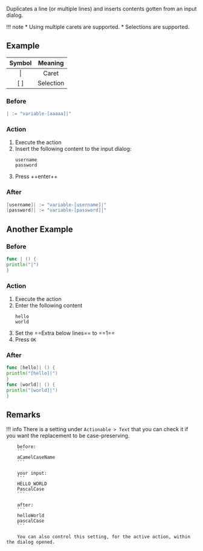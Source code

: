 Duplicates a line (or multiple lines) and inserts contents gotten from an input dialog.

[//]: # (@formatter:off)

!!! note
		* Using multiple carets are supported.
		* Selections are supported.

[//]: # (@formatter:on)

## Example

| Symbol |  Meaning  |
|:------:|:---------:|
| &vert; |   Caret   |
|  [ ]   | Selection |

### Before

```go
| := "variable-[aaaaa]|"
```

### Action

1. Execute the action
2. Insert the following content to the input dialog:
   ```
   username
   password
   ```
3. Press ++enter++

### After

```go
[username]| := "variable-[username]|"
[password]| := "variable-[password]|"
```

## Another Example

### Before

```go
func | () {
println("|")
}
```

### Action

1. Execute the action
2. Enter the following content
   ```
   hello
   world
   ```
3. Set the ==Extra below lines== to ==1==
4. Press `OK`

### After

```go
func [hello]| () {
println("[hello]|")
}
func [world]| () {
println("[world]|")
}
```

## Remarks

[//]: # (@formatter:off)

!!! info
		There is a setting under `Actionable > Text` that you can check it if you
		want the replacement to be case-preserving.

		before:
		```
		aCamelCaseName
		```

		your input:
		```
		HELLO_WORLD
		PascalCase
		```

		after:
		```
		helloWorld
		pascalCase
		```

		You can also control this setting, for the active action, within the dialog opened.
